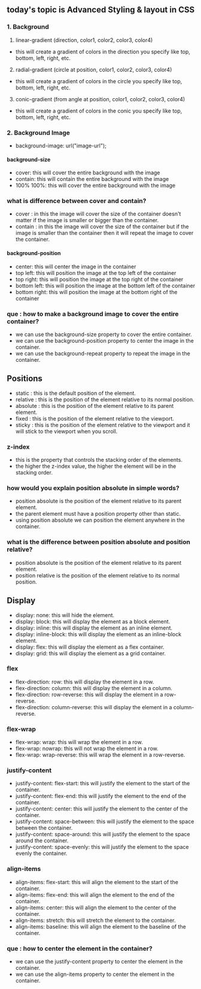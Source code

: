 
## today's topic is Advanced Styling & layout in CSS

### 1. Background
1. linear-gradient (direction, color1, color2, color3, color4) 
- this will create a gradient of colors in the direction you specify like top, bottom, left, right, etc.

2. radial-gradient (circle at position, color1, color2, color3, color4)
- this will create a gradient of colors in the circle you specify like top, bottom, left, right, etc.

3. conic-gradient (from angle at position, color1, color2, color3, color4)
- this will create a gradient of colors in the conic you specify like top, bottom, left, right, etc.

### 2. Background Image
- background-image: url("image-url");
 #### background-size
 - cover: this will cover the entire background with the image
 - contain: this will contain the entire background with the image
 - 100% 100%: this will cover the entire background with the image

 ### what is difference between cover and contain?
- cover : in this the image will cover the size of the container doesn't matter if the image is smaller or bigger than the container.
- contain : in this the image will cover the size of the container but if the image is smaller than the container then it will repeat the image to cover the container.


 #### background-position
 - center: this will center the image in the container
 - top left: this will position the image at the top left of the container
 - top right: this will position the image at the top right of the container
 - bottom left: this will position the image at the bottom left of the container
 - bottom right: this will position the image at the bottom right of the container

### que : how to make a background image to cover the entire container?
- we can use the background-size property to cover the entire container.
- we can use the background-position property to center the image in the container.
- we can use the background-repeat property to repeat the image in the container.

## Positions
- static : this is the default position of the element.
- relative : this is the position of the element relative to its normal position.
- absolute : this is the position of the element relative to its parent element.
- fixed : this is the position of the element relative to the viewport.
- sticky : this is the position of the element relative to the viewport and it will stick to the viewport when you scroll.

### z-index
- this is the property that controls the stacking order of the elements.
- the higher the z-index value, the higher the element will be in the stacking order.

### how would you explain position absolute in simple words?
- position absolute is the position of the element relative to its parent element.
- the parent element must have a position property other than static.
- using position absolute we can position the element anywhere in the container.

### what is the difference between position absolute and position relative?
- position absolute is the position of the element relative to its parent element.
- position relative is the position of the element relative to its normal position.


## Display
- display: none: this will hide the element.
- display: block: this will display the element as a block element.
- display: inline: this will display the element as an inline element.
- display: inline-block: this will display the element as an inline-block element.
- display: flex: this will display the element as a flex container.
- display: grid: this will display the element as a grid container.

### flex
- flex-direction: row: this will display the element in a row.
- flex-direction: column: this will display the element in a column.
- flex-direction: row-reverse: this will display the element in a row-reverse.
- flex-direction: column-reverse: this will display the element in a column-reverse.

### flex-wrap
- flex-wrap: wrap: this will wrap the element in a row.
- flex-wrap: nowrap: this will not wrap the element in a row.
- flex-wrap: wrap-reverse: this will wrap the element in a row-reverse.

### justify-content 
- justify-content: flex-start: this will justify the element to the start of the container.
- justify-content: flex-end: this will justify the element to the end of the container.
- justify-content: center: this will justify the element to the center of the container.
- justify-content: space-between: this will justify the element to the space between the container.
- justify-content: space-around: this will justify the element to the space around the container.
- justify-content: space-evenly: this will justify the element to the space evenly the container.

### align-items
- align-items: flex-start: this will align the element to the start of the container.
- align-items: flex-end: this will align the element to the end of the container.
- align-items: center: this will align the element to the center of the container.
- align-items: stretch: this will stretch the element to the container.
- align-items: baseline: this will align the element to the baseline of the container.


### que : how to center the element in the container?
- we can use the justify-content property to center the element in the container.
- we can use the align-items property to center the element in the container.
